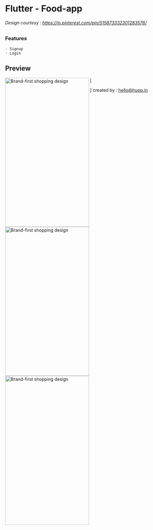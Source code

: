 # Flutter - Food-app
###### Design courtesy : https://in.pinterest.com/pin/515873332301283576/


### Features
    - Signup
    - Login


## Preview

[<img src="https://github.com/hupptechnologies/flutter-food-app/blob/master/pictures/Screenshot%202018-12-29%20at%203.43.49%20PM.png" width="270" height="480" alt="Brand-first shopping design" align="left">](http://demo.hupp.in/hupp-files/ecom1.png)
    [<img src="https://github.com/hupptechnologies/flutter-food-app/blob/master/pictures/Screenshot%202018-12-29%20at%203.43.59%20PM.png" width="270" height="480" alt="Brand-first shopping design" align="left">](http://demo.hupp.in/hupp-files/ecom2.png)
    [<img src="https://github.com/hupptechnologies/flutter-food-app/blob/master/pictures/Screenshot%202018-12-29%20at%203.44.14%20PM.png" width="270" height="480" alt="Brand-first shopping design" align="left">](http://demo.hupp.in/hupp-files/ecom3.png)

[<p></p>]
created by : hello@hupp.in
